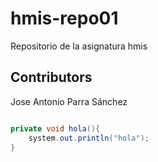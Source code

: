 # hmis-repo01
Repositorio de la asignatura hmis
## Contributors
Jose Antonio Parra Sánchez

``` java

private void hola(){
	system.out.println("hola");
}
```
